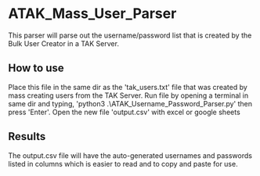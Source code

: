 # ATAK_Mass_User_Parser
This parser will parse out the username/password list that is created by the Bulk User Creator in a TAK Server.

## How to use
Place this file in the same dir as the 'tak_users.txt' file that was created by mass creating users from the TAK Server.
Run file by opening a terminal in same dir and typing, 'python3 .\ATAK_Username_Password_Parser.py' then press 'Enter'.
Open the new file 'output.csv' with excel or google sheets

## Results
The output.csv file will have the auto-generated usernames and passwords listed in columns which is easier to read and to copy and paste for use.
